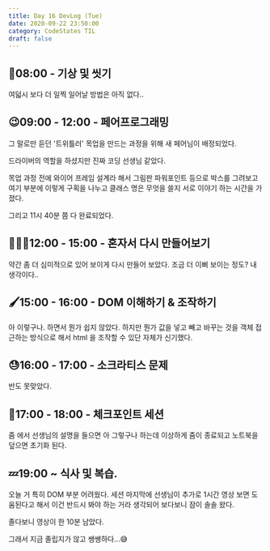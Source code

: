 ```yaml
---
title: Day 16 DevLog (Tue)
date: 2020-09-22 23:50:00
category: CodeStates TIL
draft: false
---
```


## 🛀08:00 - 기상 및 씻기

여덟시 보다 더 일찍 일어날 방법은 아직 없다..

## 😉09:00 - 12:00 - 페어프로그래밍

그 말로만 듣던 '트위틀러' 목업을 만드는 과정을 위해 새 페어님이 배정되었다.

드라이버의 역할을 하셨지만 진짜 코딩 선생님 같았다.

목업 과정 전에 와이어 프레임 설계라 해서 그림판 파워포인트 등으로 박스를 그려보고 여기 부분에 이렇게 구획을 나누고 클래스 명은 무엇을 쓸지 서로 이야기 하는 시간을 가졌다.

그리고 11시 40분 쯤 다 완료되었다.

## 🙇🏻‍♂️12:00 - 15:00 - 혼자서 다시 만들어보기

약간 좀 더 심미적으로 있어 보이게 다시 만들어 보았다.
조금 더 이뻐 보이는 정도? 내생각이다..

## 🖌15:00 - 16:00 - DOM 이해하기 & 조작하기

아 이렇구나. 하면서 뭔가 쉽지 않았다. 하지만 뭔가 값을 넣고 빼고 바꾸는 것을 객체 접근하는 방식으로 해서 html 을 조작할 수 있단 자체가 신기했다.

## 😓16:00 - 17:00 - 소크라티스 문제

반도 못맞았다.

## 🤲17:00 - 18:00 - 체크포인트 세션

줌 에서 선생님의 설명을 들으면 아 그렇구나 하는데 이상하게 줌이 종료되고 노트북을 덮으면 초기화 된다.

## 💤19:00 ~ 식사 및 복습.

오늘 거 특히 DOM 부분 어려웠다.
세션 마지막에 선생님이 추가로 1시간 영상 보면 도움된다고 해서 이건 반드시 봐야 하는 거라 생각되어 보다보니 잠이 솔솔 왔다.

졸다보니 영상이 한 10분 남았다.

그래서 지금 졸립지가 않고 쌩쌩하다...😅
